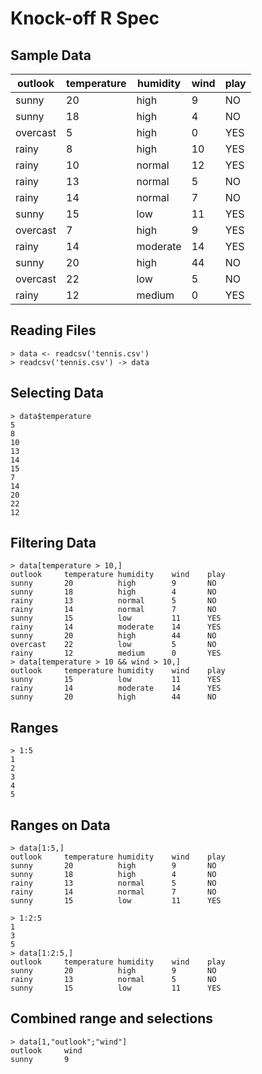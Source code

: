 # Knock-off R Spec

## Sample Data

|outlook     |temperature |humidity    |wind    |play |
|------------|------------|------------|--------|-----|
|sunny       |20          |high        |9       |NO   |
|sunny       |18          |high        |4       |NO   |
|overcast    |5           |high        |0       |YES  |
|rainy       |8           |high        |10      |YES  |
|rainy       |10          |normal      |12      |YES  |
|rainy       |13          |normal      |5       |NO   |
|rainy       |14          |normal      |7       |NO   |
|sunny       |15          |low         |11      |YES  |
|overcast    |7           |high        |9       |YES  |
|rainy       |14          |moderate    |14      |YES  |
|sunny       |20          |high        |44      |NO   |
|overcast    |22          |low         |5       |NO   |
|rainy       |12          |medium      |0       |YES  |

## Reading Files

```
> data <- readcsv('tennis.csv')
> readcsv('tennis.csv') -> data
```

## Selecting Data

```
> data$temperature
5
8
10
13
14
15
7
14
20
22
12
```

## Filtering Data

```
> data[temperature > 10,]
outlook     temperature humidity    wind    play
sunny       20          high        9       NO
sunny       18          high        4       NO
rainy       13          normal      5       NO
rainy       14          normal      7       NO
sunny       15          low         11      YES
rainy       14          moderate    14      YES
sunny       20          high        44      NO
overcast    22          low         5       NO
rainy       12          medium      0       YES
> data[temperature > 10 && wind > 10,]
outlook     temperature humidity    wind    play
sunny       15          low         11      YES
rainy       14          moderate    14      YES
sunny       20          high        44      NO
```

## Ranges

```
> 1:5
1
2
3
4
5
```

## Ranges on Data

```
> data[1:5,]
outlook     temperature humidity    wind    play
sunny       20          high        9       NO
sunny       18          high        4       NO
rainy       13          normal      5       NO
rainy       14          normal      7       NO
sunny       15          low         11      YES

> 1:2:5
1
3
5
> data[1:2:5,]
outlook     temperature humidity    wind    play
sunny       20          high        9       NO
rainy       13          normal      5       NO
sunny       15          low         11      YES
```

## Combined range and selections

```
> data[1,"outlook";"wind"]
outlook     wind
sunny       9
```


